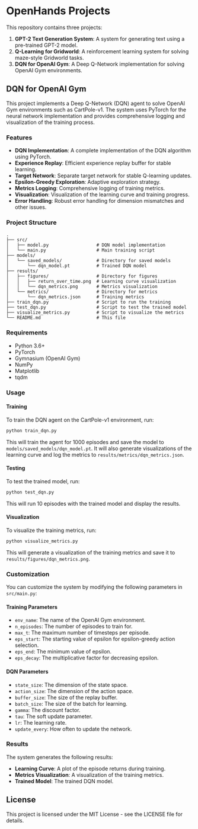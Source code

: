 # OpenHands Projects

This repository contains three projects:

1. **GPT-2 Text Generation System**: A system for generating text using a pre-trained GPT-2 model.
2. **Q-Learning for Gridworld**: A reinforcement learning system for solving maze-style Gridworld tasks.
3. **DQN for OpenAI Gym**: A Deep Q-Network implementation for solving OpenAI Gym environments.

## DQN for OpenAI Gym

This project implements a Deep Q-Network (DQN) agent to solve OpenAI Gym environments such as CartPole-v1. The system uses PyTorch for the neural network implementation and provides comprehensive logging and visualization of the training process.

### Features

- **DQN Implementation**: A complete implementation of the DQN algorithm using PyTorch.
- **Experience Replay**: Efficient experience replay buffer for stable learning.
- **Target Network**: Separate target network for stable Q-learning updates.
- **Epsilon-Greedy Exploration**: Adaptive exploration strategy.
- **Metrics Logging**: Comprehensive logging of training metrics.
- **Visualization**: Visualization of the learning curve and training progress.
- **Error Handling**: Robust error handling for dimension mismatches and other issues.

### Project Structure

```
.
├── src/
│   ├── model.py                  # DQN model implementation
│   └── main.py                   # Main training script
├── models/
│   └── saved_models/             # Directory for saved models
│       └── dqn_model.pt          # Trained DQN model
├── results/
│   ├── figures/                  # Directory for figures
│   │   ├── return_over_time.png  # Learning curve visualization
│   │   └── dqn_metrics.png       # Metrics visualization
│   └── metrics/                  # Directory for metrics
│       └── dqn_metrics.json      # Training metrics
├── train_dqn.py                  # Script to run the training
├── test_dqn.py                   # Script to test the trained model
├── visualize_metrics.py          # Script to visualize the metrics
└── README.md                     # This file
```

### Requirements

- Python 3.6+
- PyTorch
- Gymnasium (OpenAI Gym)
- NumPy
- Matplotlib
- tqdm

### Usage

#### Training

To train the DQN agent on the CartPole-v1 environment, run:

```bash
python train_dqn.py
```

This will train the agent for 1000 episodes and save the model to `models/saved_models/dqn_model.pt`. It will also generate visualizations of the learning curve and log the metrics to `results/metrics/dqn_metrics.json`.

#### Testing

To test the trained model, run:

```bash
python test_dqn.py
```

This will run 10 episodes with the trained model and display the results.

#### Visualization

To visualize the training metrics, run:

```bash
python visualize_metrics.py
```

This will generate a visualization of the training metrics and save it to `results/figures/dqn_metrics.png`.

### Customization

You can customize the system by modifying the following parameters in `src/main.py`:

#### Training Parameters

- `env_name`: The name of the OpenAI Gym environment.
- `n_episodes`: The number of episodes to train for.
- `max_t`: The maximum number of timesteps per episode.
- `eps_start`: The starting value of epsilon for epsilon-greedy action selection.
- `eps_end`: The minimum value of epsilon.
- `eps_decay`: The multiplicative factor for decreasing epsilon.

#### DQN Parameters

- `state_size`: The dimension of the state space.
- `action_size`: The dimension of the action space.
- `buffer_size`: The size of the replay buffer.
- `batch_size`: The size of the batch for learning.
- `gamma`: The discount factor.
- `tau`: The soft update parameter.
- `lr`: The learning rate.
- `update_every`: How often to update the network.

### Results

The system generates the following results:

- **Learning Curve**: A plot of the episode returns during training.
- **Metrics Visualization**: A visualization of the training metrics.
- **Trained Model**: The trained DQN model.

## License

This project is licensed under the MIT License - see the LICENSE file for details.